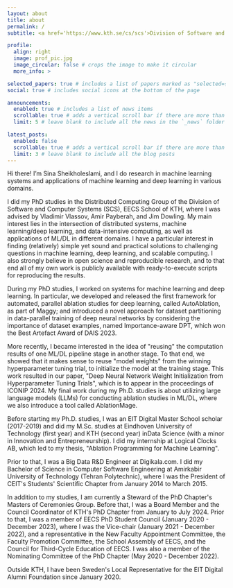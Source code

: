 ```yaml
---
layout: about
title: about
permalink: /
subtitle: <a href='https://www.kth.se/cs/scs'>Division of Software and Computer Systems, KTH Royal Institute of Technology.</a>

profile:
  align: right
  image: prof_pic.jpg
  image_circular: false # crops the image to make it circular
  more_info: >

selected_papers: true # includes a list of papers marked as "selected={true}"
social: true # includes social icons at the bottom of the page

announcements:
  enabled: true # includes a list of news items
  scrollable: true # adds a vertical scroll bar if there are more than 3 news items
  limit: 5 # leave blank to include all the news in the `_news` folder

latest_posts:
  enabled: false
  scrollable: true # adds a vertical scroll bar if there are more than 3 new posts items
  limit: 3 # leave blank to include all the blog posts
---
```

Hi there! I’m Sina Sheikholeslami, and I do research in machine learning systems and applications of machine learning and deep learning in various domains.

I did my PhD studies in the Distributed Computing Group of the Division of Software and Computer Systems (SCS), EECS School of KTH, where I was advised by Vladimir Vlassov, Amir Payberah, and Jim Dowling. My main interest lies in the intersection of distributed systems, machine learning/deep learning, and data-intensive computing, as well as applications of ML/DL in different domains. I have a particular interest in finding (relatively) simple yet sound and practical solutions to challenging questions in machine learning, deep learning, and scalable computing. I also strongly believe in open science and reproducible research, and to that end all of my own work is publicly available with ready-to-execute scripts for reproducing the results.

During my PhD studies, I worked on systems for machine learning and deep learning. In particular, we developed and released the first framework for automated, parallel ablation studies for deep learning, called AutoAblation, as part of Maggy; and introduced a novel approach for dataset partitioning in data-parallel training of deep neural networks by considering the importance of dataset examples, named Importance-aware DPT, which won the Best Artefact Award of DAIS 2023.

More recently, I became interested in the idea of "reusing" the computation results of one ML/DL pipeline stage in another stage. To that end, we showed that it makes sense to reuse "model weights" from the winning hyperparameter tuning trial, to initialize the model at the training stage. This work resulted in our paper, "Deep Neural Network Weight Initialization from Hyperparameter Tuning Trials", which is to appear in the proceedings of ICONIP 2024. My final work during my Ph.D. studies is about utilizing large language models (LLMs) for conducting ablation studies in ML/DL, where we also introduce a tool called AblationMage.

Before starting my Ph.D. studies, I was an EIT Digital Master School scholar (2017-2019) and did my M.Sc. studies at Eindhoven University of Technology (first year) and KTH (second year) inData Science (with a minor in Innovation and Entrepreneurship). I did my internship at Logical Clocks AB, which led to my thesis, "Ablation Programming for Machine Learning".

Prior to that, I was a Big Data R&D Engineer at Digikala.com. I did my Bachelor of Science in Computer Software Engineering at Amirkabir University of Technology (Tehran Polytechnic), where I was the President of CEIT's Students' Scientific Chapter from January 2014 to March 2015.

In addition to my studies, I am currently a Steward of the PhD Chapter's Masters of Ceremonies Group. Before that, I was a Board Member and the Council Coordinator of KTH's PhD Chapter from January to July 2024. Prior to that, I was a member of EECS PhD Student Council (January 2020 - December 2023), where I was the Vice-chair (January 2021 - December 2022), and a representative in the New Faculty Appointment Committee, the Faculty Promotion Committee, the School Assembly of EECS, and the Council for Third-Cycle Education of EECS. I was also a member of the Nominating Committee of the PhD Chapter (May 2020 - December 2022).

Outside KTH, I have been Sweden's Local Representative for the EIT Digital Alumni Foundation since January 2020.
